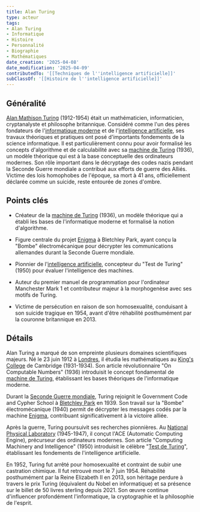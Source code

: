 ```yaml
---
title: Alan Turing
type: acteur
tags:
- Alan Turing
- Informatique
- Histoire
- Personnalité
- Biographie
- Mathématiques
date_creation: '2025-04-08'
date_modification: '2025-04-09'
contributedTo: '[[Techniques de l''intelligence artificielle]]'
subClassOf: '[[Histoire de l''intelligence artificielle]]'
---
```

## Généralité

[Alan Mathison Turing](https://fr.wikipedia.org/wiki/Alan_Turing) (1912-1954) était un mathématicien, informaticien, cryptanalyste et philosophe britannique. Considéré comme l'un des pères fondateurs de l'[informatique moderne](https://fr.wikipedia.org/wiki/Informatique) et de l'[intelligence artificielle](https://fr.wikipedia.org/wiki/Intelligence_artificielle), ses travaux théoriques et pratiques ont posé d'importants fondements de la science informatique. Il est particulièrement connu pour avoir formalisé les concepts d'algorithme et de calculabilité avec sa [machine de Turing](https://fr.wikipedia.org/wiki/Machine_de_Turing) (1936), un modèle théorique qui est à la base conceptuelle des ordinateurs modernes. Son rôle important dans le décryptage des codes nazis pendant la Seconde Guerre mondiale a contribué aux efforts de guerre des Alliés. Victime des lois homophobes de l'époque, sa mort à 41 ans, officiellement déclarée comme un suicide, reste entourée de zones d'ombre.

## Points clés

- Créateur de la [machine de Turing](https://fr.wikipedia.org/wiki/Machine_de_Turing) (1936), un modèle théorique qui a établi les bases de l'informatique moderne et formalisé la notion d'algorithme.

- Figure centrale du projet [Enigma](https://fr.wikipedia.org/wiki/Enigma_(machine)) à Bletchley Park, ayant conçu la "Bombe" électromécanique pour décrypter les communications allemandes durant la Seconde Guerre mondiale.

- Pionnier de l'[intelligence artificielle](https://fr.wikipedia.org/wiki/Intelligence_artificielle), concepteur du "Test de Turing" (1950) pour évaluer l'intelligence des machines.

- Auteur du premier manuel de programmation pour l'ordinateur Manchester Mark 1 et contributeur majeur à la morphogenèse avec ses motifs de Turing.

- Victime de persécution en raison de son homosexualité, conduisant à son suicide tragique en 1954, avant d'être réhabilité posthumément par la couronne britannique en 2013.

## Détails

Alan Turing a marqué de son empreinte plusieurs domaines scientifiques majeurs. Né le 23 juin 1912 à [Londres](https://fr.wikipedia.org/wiki/Londres), il étudia les mathématiques au [King's College](https://fr.wikipedia.org/wiki/King%27s_College_(Cambridge)) de Cambridge (1931-1934). Son article révolutionnaire "On Computable Numbers" (1936) introduisit le concept fondamental de [machine de Turing](https://fr.wikipedia.org/wiki/Machine_de_Turing), établissant les bases théoriques de l'informatique moderne.

Durant la [Seconde Guerre mondiale](https://fr.wikipedia.org/wiki/Seconde_Guerre_mondiale), Turing rejoignit le Government Code and Cypher School à [Bletchley Park](https://fr.wikipedia.org/wiki/Bletchley_Park) en 1939. Son travail sur la "Bombe" électromécanique (1940) permit de décrypter les messages codés par la machine [Enigma](https://fr.wikipedia.org/wiki/Enigma_(machine)), contribuant significativement à la victoire alliée.

Après la guerre, Turing poursuivit ses recherches pionnières. Au [National Physical Laboratory](https://fr.wikipedia.org/wiki/National_Physical_Laboratory) (1945-1947), il conçut l'ACE (Automatic Computing Engine), précurseur des ordinateurs modernes. Son article "Computing Machinery and Intelligence" (1950) introduisit le célèbre "[Test de Turing](https://fr.wikipedia.org/wiki/Test_de_Turing)", établissant les fondements de l'intelligence artificielle.

En 1952, Turing fut arrêté pour homosexualité et contraint de subir une castration chimique. Il fut retrouvé mort le 7 juin 1954. Réhabilité posthumément par la Reine Elizabeth II en 2013, son héritage perdure à travers le prix Turing (équivalent du Nobel en informatique) et sa présence sur le billet de 50 livres sterling depuis 2021. Son œuvre continue d'influencer profondément l'informatique, la cryptographie et la philosophie de l'esprit.